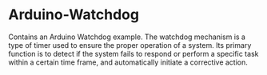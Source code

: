 # Arduino-Watchdog
Contains an Arduino Watchdog example. The watchdog mechanism is a type of timer used to ensure the proper operation of a system. 
Its primary function is to detect if the system fails to respond or perform a specific task within a certain time frame, and automatically initiate a corrective action.